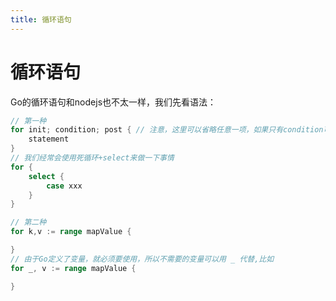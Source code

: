 ```yaml
---
title: 循环语句
---
```


# 循环语句

Go的循环语句和nodejs也不太一样，我们先看语法：

```go
// 第一种
for init; condition; post { // 注意，这里可以省略任意一项，如果只有condition可以不要分号，
    statement
}
// 我们经常会使用死循环+select来做一下事情
for {
    select {
        case xxx
    }
}

// 第二种
for k,v := range mapValue {

}
// 由于Go定义了变量，就必须要使用，所以不需要的变量可以用 _ 代替,比如
for _, v := range mapValue {

}
```
